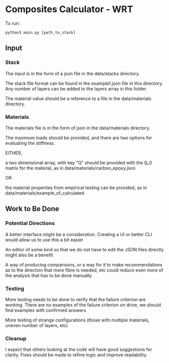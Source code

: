 # Composites Calculator - WRT
To run:
```
python3 main.py [path_to_stack]
```
## Input
### Stack
The input is in the form of a json file in the data/stacks directory.

The stack file format can be found in the example1.json file in this directory. Any number of layers can be added to the layers array in this folder.

The material value should be a reference to a file in the data/materials directory.

### Materials
The materials file is in the form of json in the data/materials directory.

The maximum loads should be provided, and there are two options for evaluating the stiffness.

EITHER,

a two dimensional array, with key "Q" should be provided with the Q_0 matrix for the material, as in data/materials/carbon_epoxy.json

OR

the material properties from empirical testing can be provided, as in data/materials/example_of_calculated

## Work to Be Done
### Potential Directions
A better interface might be a consideration. Creating a UI or better CLI would allow us to use this a bit easier

An editor of some kind so that we do not have to edit the JSON files directly might also be a benefit

A way of producing comparisons, or a way for it to make recommendations as to the direction that more fibre is needed, etc could reduce even more of the analysis that has to be done manually

### Testing
More testing needs to be done to verify that the failure criterion are working. There are no examples of the failure criterion on drive, we should find examples with confirmed answers

More testing of strange configurations (those with multiple materials, uneven number of layers, etc)

### Cleanup
I expect that others looking at the code will have good suggestions for clarity. Fixes should be made to refine logic and improve readability.










